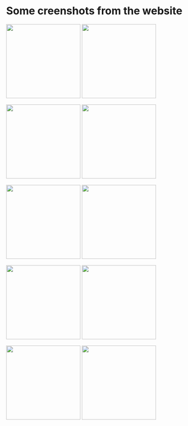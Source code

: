 # Some creenshots from the website

<p float="left">
  <img src="https://github.com/dsanmart/soccer_database_website/blob/main/screenshots/index.png" width="200"/>
  <img src="https://github.com/dsanmart/soccer_database_website/blob/main/screenshots/matches.png" width="200"/>
</p>

<p float="left">
  <img src="https://github.com/dsanmart/soccer_database_website/blob/main/screenshots/partido.png" width="200"/>
  <img src="https://github.com/dsanmart/soccer_database_website/blob/main/screenshots/players.png" width="200"/>
</p>
<p float="left">
  <img src="https://github.com/dsanmart/soccer_database_website/blob/main/screenshots/stats.png" width="200"/>
  <img src="https://github.com/dsanmart/soccer_database_website/blob/main/screenshots/team_info.png" width="200"/>
</p>
<p float="left">
  <img src="https://github.com/dsanmart/soccer_database_website/blob/main/screenshots/team_info_players.png" width="200"/>
  <img src="https://github.com/dsanmart/soccer_database_website/blob/main/screenshots/team_info_matches.png" width="200"/>
</p>
<p float="left">
  <img src="https://github.com/dsanmart/soccer_database_website/blob/main/screenshots/team_info_stats.png" width="200"/>
  <img src="https://github.com/dsanmart/soccer_database_website/blob/main/screenshots/teams.png" width="200"/>
</p>
